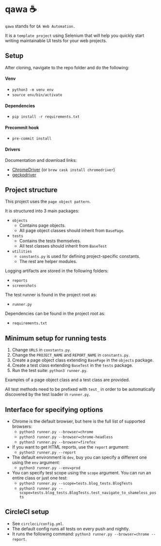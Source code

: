 # qawa ☕

`qawa` stands for `QA Web Automation.`

It is a `template project` using Selenium that will help you quickly start writing maintainable UI tests for your web projects.

## Setup

After cloning, navigate to the repo folder and do the following:

#### Venv
* `python3 -m venv env`
* `source env/bin/activate`

#### Dependencies
* `pip install -r requirements.txt`

#### Precommit hook
* `pre-commit install`

#### Drivers
Documentation and download links:

* [ChromeDriver](https://chromedriver.chromium.org/) (or `brew cask install chromedriver`)
* [geckodriver](https://github.com/mozilla/geckodriver/releases)

## Project structure
This project uses the `page object pattern`.

It is structured into 3 main packages:

* `objects`
    * Contains page objects.
    * All page object classes should inherit from `BasePage`.
* `tests`
    * Contains the tests themselves.
    * All test classes should inherit from `BaseTest`
* `utilities`
    * `constants.py` is used for defining project-specific constants.
    * The rest are helper modules.

Logging artifacts are stored in the following folders:

* `reports`
* `screenshots`

The test runner is found in the project root as:

* `runner.py`

Dependencies can be found in the project root as:

* `requirements.txt`

## Minimum setup for running tests
1. Change `URLS` in `constants.py`.
2. Change the `PROJECT_NAME` and `REPORT_NAME` in `constants.py`.
3. Create a page object class extending `BasePage` in the `objects` package.
4. Create a test class extending `BaseTest` in the `tests` package.
5. Run the test suite: `python3 runner.py`.

Examples of a page object class and a test class are provided.

All test methods need to be prefixed with `test_` in order to be automatically discovered by the test loader in `runner.py`.

## Interface for specifying options
- Chrome is the default browser, but here is the full list of supported browsers:
    * `python3 runner.py --browser=chrome`
    * `python3 runner.py --browser=chrome-headless`
    * `python3 runner.py --browser=firefox`
- If you want to get HTML reports, use the `report` argument:
    * `python3 runner.py --report`
- The default environment is `dev`, buy you can specify a different one using the `env` argument:
    * `python3 runner.py --env=prod`
- You can specify test scope using the `scope` argument. You can run an entire class or just one test:
    * `python3 runner.py --scope=tests.blog_tests.BlogTests`
    * `python3 runner.py --scope=tests.blog_tests.BlogTests.test_navigate_to_shameless_posts`

## CircleCI setup
- See `circleci/config.yml`.
- The default config runs all tests on every push and nightly.
- It runs the following command: `python3 runner.py --browser=chrome --report`.
